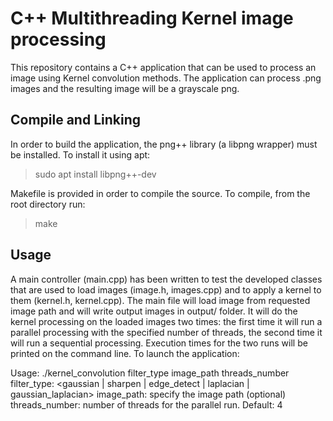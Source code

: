 # C++ Multithreading Kernel image processing

This repository contains a C++ application that can be used to process an image using Kernel convolution methods. The application can process .png images and the resulting image will be a grayscale png.

## Compile and Linking

In order to build the application, the png++ library (a libpng wrapper) must be installed. To install it using apt:

> sudo apt install libpng++-dev

Makefile is provided in order to compile the source. To compile, from the root directory run:

> make

## Usage

A main controller (main.cpp) has been written to test the developed classes that are used to load images (image.h, images.cpp) and to apply a kernel to them (kernel.h, kernel.cpp). The main file will load image from requested image path and will write output images in output/ folder. It will do the kernel processing on the loaded images two times: the first time it will run a parallel processing with the specified number of threads, the second time it will run a sequential processing. Execution times for the two runs will be printed on the command line.
To launch the application:

Usage: ./kernel_convolution filter_type image_path threads_number
	filter_type: <gaussian | sharpen | edge_detect | laplacian | gaussian_laplacian>
 	image_path: specify the image path
 	(optional) threads_number: number of threads for the parallel run. Default: 4

